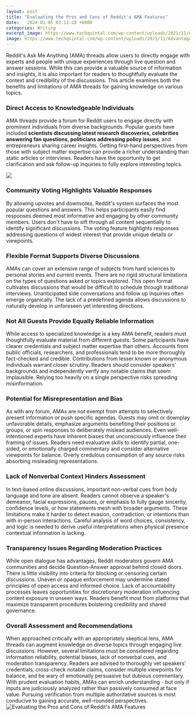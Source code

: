 ```yaml
---
layout: post
title: "Evaluating the Pros and Cons of Reddit's AMA Features"
date:   2024-01-05 03:11:28 +0000
categories: Writing
excerpt_image: https://www.techquintal.com/wp-content/uploads/2021/11/Advantages-and-Disadvantages-of-Reddit.jpg
image: https://www.techquintal.com/wp-content/uploads/2021/11/Advantages-and-Disadvantages-of-Reddit.jpg
---
```


Reddit's Ask Me Anything (AMA) threads allow users to directly engage with experts and people with unique experiences through live question and answer sessions. While this can provide a valuable source of information and insights, it is also important for readers to thoughtfully evaluate the context and credibility of the discussions. This article examines both the benefits and limitations of AMA threads for gaining knowledge on various topics.
### Direct Access to Knowledgeable Individuals
AMA threads provide a forum for Reddit users to engage directly with prominent individuals from diverse backgrounds. Popular guests have included **scientists discussing latest research discoveries, celebrities answering fan questions, politicians addressing policy issues**, and entrepreneurs sharing career insights. Getting first-hand perspectives from those with subject matter expertise can provide a richer understanding than static articles or interviews. Readers have the opportunity to get clarification and ask follow-up inquiries to fully explore interesting topics.

![](https://ustechportal.com/wp-content/uploads/2016/09/reddit-combo-1920-800x450.png)
### Community Voting Highlights Valuable Responses 
By allowing upvotes and downvotes, Reddit's system surfaces the most popular questions and answers. This helps participants easily find responses deemed most informative and engaging by other community members. Users don't have to sift through all content sequentially to identify significant discussions. The voting feature highlights responses addressing questions of widest interest that provide unique details or viewpoints.
### Flexible Format Supports Diverse Discussions
AMAs can cover an extensive range of subjects from hard sciences to personal stories and current events. There are no rigid structural limitations on the types of questions asked or topics explored. This open format cultivates discussions that would be difficult to schedule through traditional interviews. Unanticipated side conversations and follow up inquiries often emerge organically. The lack of a predefined agenda allows discussions to naturally develop in unforeseen yet interesting directions.
### Not All Guests Provide Equally Reliable Information 
While access to specialized knowledge is a key AMA benefit, readers must thoughtfully evaluate material from different guests. Some participants have clearer credentials and subject matter expertise than others. Accounts from public officials, researchers, and professionals tend to be more thoroughly fact-checked and credible. Contributions from lesser known or anonymous individuals warrant closer scrutiny. Readers should consider speakers' backgrounds and independently verify any notable claims that seem implausible. Relying too heavily on a single perspective risks spreading misinformation.
### Potential for Misrepresentation and Bias 
As with any forum, AMAs are not exempt from attempts to selectively present information or push specific agendas. Guests may omit or downplay unfavorable details, emphasize arguments benefiting their positions or groups, or spin responses to deliberately mislead audiences. Even well-intentioned experts have inherent biases that unconsciously influence their framing of issues. Readers need evaluative skills to identify partial, one-sided, or emotionally charged commentary and consider alternative viewpoints for balance. Overly credulous consumption of any source risks absorbing misleading representations.
### Lack of Nonverbal Context Hinders Assessment
In text-based online discussions, important non-verbal cues from body language and tone are absent. Readers cannot observe a speaker's demeanor, facial expressions, pauses, or emphasis to fully gauge sincerity, confidence levels, or how statements mesh with broader arguments. These limitations make it harder to detect evasion, contradiction, or intentions than with in-person interactions. Careful analysis of word choices, consistency, and logic is needed to derive useful interpretations when physical presence contextual information is lacking.
### Transparency Issues Regarding Moderation Practices
While open dialogue has advantages, Reddit moderators govern AMA communities and decide Question-Answer approval behind closed doors. There is little visibility into criteria for blocking or censoring certain discussions. Uneven or opaque enforcement may undermine stated principles of open access and informed choice. Lack of accountability processes leaves opportunities for discretionary moderation influencing content exposure in unseen ways. Readers benefit most from platforms that maximize transparent procedures bolstering credibility and shared governance. 
### Overall Assessment and Recommendations
When approached critically with an appropriately skeptical lens, AMA threads can augment knowledge on diverse topics through engaging live discussions. However, several limitations must be considered regarding information reliability, potential biases, lack of nonverbal cues, and moderation transparency. Readers are advised to thoroughly vet speakers' credentials, cross-check notable claims, consider multiple viewpoints for balance, and be wary of emotionally persuasive but dubious commentary. With prudent evaluation habits, AMAs can enrich understanding - but only if inputs are judiciously analyzed rather than passively consumed at face value. Pursuing verification from multiple authoritative sources is most conducive to gaining accurate, well-rounded perspectives.
 ![Evaluating the Pros and Cons of Reddit's AMA Features](https://www.techquintal.com/wp-content/uploads/2021/11/Advantages-and-Disadvantages-of-Reddit.jpg)